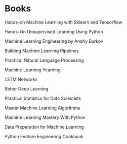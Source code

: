 # Books

Hands-on Machine Learning with Sklearn and Tensorflow

Hands-On Unsupervised Learning Using Python

Machine Learning Engineering by Andriy Burkov

Building Machine Learning Pipelines 

Practical Natural Language Processing 

Machine Learning Yearning

LSTM Networks

Better Deep Learning

Practical Statistics for Data Scientists

Master Machine Learning Algorithms

Machine Learning Mastery With Python

Data Preparation for Machine Learning

Python Feature Engineering Cookbook
